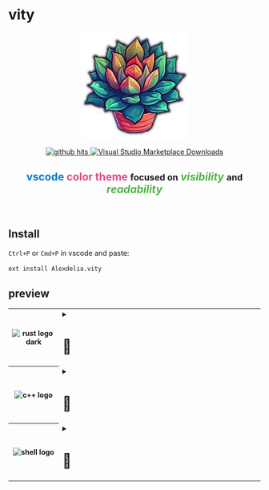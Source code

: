 # vity

<!-- logo -->
<p align="center">
	<img alt="vity logo" src="https://raw.githubusercontent.com/Alexdelia/vity/main/icon.png" width="42%">
</p>

<!-- badges -->
<p align="center">
	<a href="">
		<img alt="github hits" src="https://img.shields.io/endpoint?color=d5397b&logo=github&style=for-the-badge&url=https%3A%2F%2Fhits.dwyl.com%2FAlexdelia%2Fvity.json">
	</a>
	<a href="https://marketplace.visualstudio.com/items?itemName=Alexdelia.vity">
		<img alt="Visual Studio Marketplace Downloads" src="https://img.shields.io/visual-studio-marketplace/d/Alexdelia.vity?color=informational&logo=visualstudiocode&style=for-the-badge">
	</a>
</p>

<!-- additional info -->
<!--
<p align="center">
	<a href="https://marketplace.visualstudio.com/items?itemName=Alexdelia.vity">
		<img alt="Visual Studio Marketplace Version" src="https://img.shields.io/visual-studio-marketplace/v/Alexdelia.vity?color=blue&logo=visualstudiocode&style=for-the-badge">
	</a>
	<a href="https://marketplace.visualstudio.com/items?itemName=Alexdelia.vity">
		<img alt="Visual Studio Marketplace Installs" src="https://img.shields.io/visual-studio-marketplace/i/Alexdelia.vity?color=blue&logo=visualstudiocode&style=for-the-badge">
	</a>
	<a href="https://marketplace.visualstudio.com/items?itemName=Alexdelia.vity">
		<img alt="Visual Studio Marketplace Rating" src="https://img.shields.io/visual-studio-marketplace/r/Alexdelia.vity?color=blue&logo=visualstudiocode&style=for-the-badge">
	</a>
</p>
-->

<!-- description -->
<h2 align="center">
	<span style="color: #007ACC">vscode</span>
	<b style="color: #E34A87">color theme</b>
	<small>focused on</small>
	<i style="color: #4BB543">visibility</i>
	<small>and</small>
	<i style="color: #4BB543">readability</i>
</h2>

<br>

<!-- install -->
## Install
`Ctrl+P` or `Cmd+P` in vscode and paste:
```
ext install Alexdelia.vity
```

<!-- preview -->
## preview

<p align="center">
	<table>
		<!-- rust -->
		<tr>
			<th width="20%">
				<picture>
					<source srcset="https://www.nicepng.com/png/full/34-348422_community-spotlight-rust-programming-language.png" media="(prefers-color-scheme: dark)">
					<img alt="rust logo dark" src="https://upload.wikimedia.org/wikipedia/commons/thumb/d/d5/Rust_programming_language_black_logo.svg/2048px-Rust_programming_language_black_logo.svg.png" width="100%"/>
				</picture>
			</th>
			<td width="100%">
				<details><summary><h1>👀</h1></summary>
					<img alt="rust preview 0" src="https://raw.githubusercontent.com/Alexdelia/vity/main/preview/rs0.png" width="100%"/>
					<img alt="rust preview 1" src="https://raw.githubusercontent.com/Alexdelia/vity/main/preview/rs1.png" width="100%"/>
					<img alt="rust preview 2" src="https://raw.githubusercontent.com/Alexdelia/vity/main/preview/rs2.png" width="100%"/>
				</details>
			</td>
		</tr>
		<!-- c++ -->
		<tr>
			<th width="20%">
				<img alt="c++ logo" src="https://upload.wikimedia.org/wikipedia/commons/thumb/1/18/ISO_C%2B%2B_Logo.svg/1822px-ISO_C%2B%2B_Logo.svg.png" width="100%"/>
			</th>
			<td width="100%">
				<details><summary><h1>👀</h1></summary>
					<img alt="c++ preview" src="https://raw.githubusercontent.com/Alexdelia/vity/main/preview/cpp.png" width="100%"/>
				</details>
			</td>
		</tr>
		<!-- shell -->
		<tr>
			<th width="20%">
				<img alt="shell logo" src="https://upload.wikimedia.org/wikipedia/commons/thumb/4/4b/Bash_Logo_Colored.svg/2048px-Bash_Logo_Colored.svg.png" width="100%"/>
			</th>
			<td width="100%">
				<details><summary><h1>👀</h1></summary>
					<img alt="shell preview" src="https://raw.githubusercontent.com/Alexdelia/vity/main/preview/sh.png" width="100%"/>
				</details>
			</td>
		</tr>
	</table>
</p>